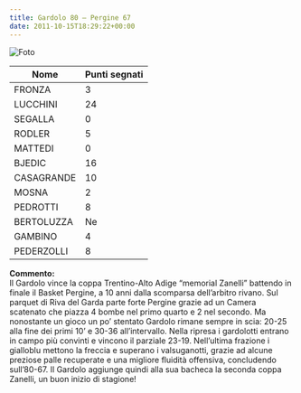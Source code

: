 ```yaml
---
title: Gardolo 80 – Pergine 67
date: 2011-10-15T18:29:22+00:00
---
```

![Foto](/images/articoli/SerieD2011-2012.jpg)

| **Nome** | **Punti segnati** |
| -------- | ----------------- |
| FRONZA | 3 |
| LUCCHINI | 24 |
| SEGALLA | 0 |
| RODLER | 5 |
| MATTEDI | 0 |
| BJEDIC | 16 |
| CASAGRANDE | 10 |
| MOSNA | 2 |
| PEDROTTI | 8 |
| BERTOLUZZA | Ne |
| GAMBINO | 4 |
| PEDERZOLLI | 8 |

**Commento:**  
Il Gardolo vince la coppa Trentino-Alto Adige “memorial Zanelli” battendo in finale il Basket Pergine, a 10 anni dalla scomparsa dell’arbitro rivano. Sul parquet di Riva del Garda parte forte Pergine grazie ad un Camera scatenato che piazza 4 bombe nel primo quarto e 2 nel secondo. Ma nonostante un gioco un po’ stentato Gardolo rimane sempre in scia: 20-25 alla fine dei primi 10’ e 30-36 all’intervallo. Nella ripresa i gardolotti entrano in campo più convinti e vincono il parziale 23-19. Nell’ultima frazione i gialloblu mettono la freccia e superano i valsuganotti, grazie ad alcune preziose palle recuperate e una migliore fluidità offensiva, concludendo sull’80-67. Il Gardolo aggiunge quindi alla sua bacheca la seconda coppa Zanelli, un buon inizio di stagione!